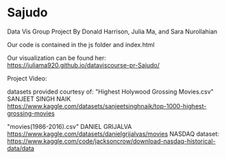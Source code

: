 # Sajudo
Data Vis Group Project
By Donald Harrison, Julia Ma, and Sara Nurollahian

Our code is contained in the js folder and index.html

Our visualization can be found her:
https://juliama920.github.io/dataviscourse-pr-Sajudo/ 

Project Video:



datasets provided courtesy of:
"Highest Holywood Grossing Movies.csv"
SANJEET SINGH NAIK
https://www.kaggle.com/datasets/sanjeetsinghnaik/top-1000-highest-grossing-movies

"movies(1986-2016).csv"
DANIEL GRIJALVA
https://www.kaggle.com/datasets/danielgrijalvas/movies
NASDAQ dataset:
https://www.kaggle.com/code/jacksoncrow/download-nasdaq-historical-data/data
